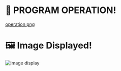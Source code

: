 # 📌 PROGRAM OPERATION!
[operation png](https://github.com/user-attachments/assets/04ef1299-0da0-4ac3-887b-c919fb14dc42)
# 🖼️ Image Displayed!
![image display](https://github.com/user-attachments/assets/913a2c69-2568-40ec-b808-8b17d72b98f6)
